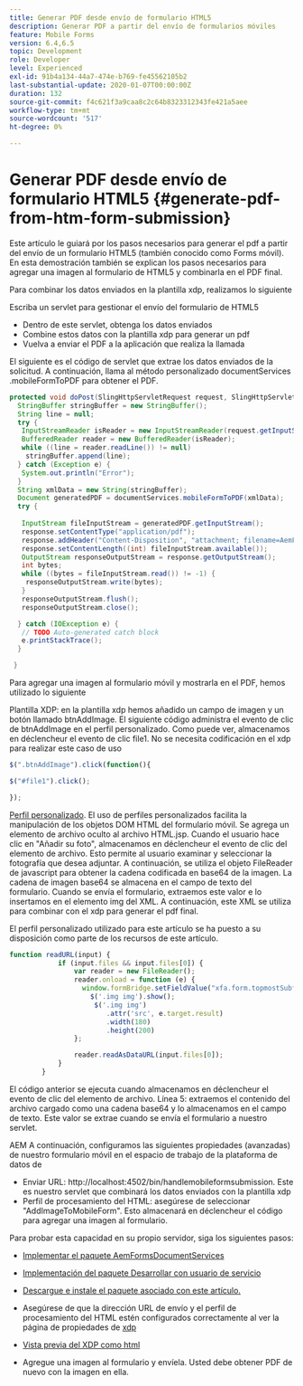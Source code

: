 ```yaml
---
title: Generar PDF desde envío de formulario HTML5
description: Generar PDF a partir del envío de formularios móviles
feature: Mobile Forms
version: 6.4,6.5
topic: Development
role: Developer
level: Experienced
exl-id: 91b4a134-44a7-474e-b769-fe45562105b2
last-substantial-update: 2020-01-07T00:00:00Z
duration: 132
source-git-commit: f4c621f3a9caa8c2c64b8323312343fe421a5aee
workflow-type: tm+mt
source-wordcount: '517'
ht-degree: 0%

---
```


# Generar PDF desde envío de formulario HTML5 {#generate-pdf-from-htm-form-submission}

Este artículo le guiará por los pasos necesarios para generar el pdf a partir del envío de un formulario HTML5 (también conocido como Forms móvil). En esta demostración también se explican los pasos necesarios para agregar una imagen al formulario de HTML5 y combinarla en el PDF final.


Para combinar los datos enviados en la plantilla xdp, realizamos lo siguiente

Escriba un servlet para gestionar el envío del formulario de HTML5

* Dentro de este servlet, obtenga los datos enviados
* Combine estos datos con la plantilla xdp para generar un pdf
* Vuelva a enviar el PDF a la aplicación que realiza la llamada

El siguiente es el código de servlet que extrae los datos enviados de la solicitud. A continuación, llama al método personalizado documentServices .mobileFormToPDF para obtener el PDF.

```java
protected void doPost(SlingHttpServletRequest request, SlingHttpServletResponse response) {
  StringBuffer stringBuffer = new StringBuffer();
  String line = null;
  try {
   InputStreamReader isReader = new InputStreamReader(request.getInputStream(), "UTF-8");
   BufferedReader reader = new BufferedReader(isReader);
   while ((line = reader.readLine()) != null)
    stringBuffer.append(line);
  } catch (Exception e) {
   System.out.println("Error");
  }
  String xmlData = new String(stringBuffer);
  Document generatedPDF = documentServices.mobileFormToPDF(xmlData);
  try {
   
   InputStream fileInputStream = generatedPDF.getInputStream();
   response.setContentType("application/pdf");
   response.addHeader("Content-Disposition", "attachment; filename=AemFormsRocks.pdf");
   response.setContentLength((int) fileInputStream.available());
   OutputStream responseOutputStream = response.getOutputStream();
   int bytes;
   while ((bytes = fileInputStream.read()) != -1) {
    responseOutputStream.write(bytes);
   }
   responseOutputStream.flush();
   responseOutputStream.close();

  } catch (IOException e) {
   // TODO Auto-generated catch block
   e.printStackTrace();
  }

 }
```

Para agregar una imagen al formulario móvil y mostrarla en el PDF, hemos utilizado lo siguiente

Plantilla XDP: en la plantilla xdp hemos añadido un campo de imagen y un botón llamado btnAddImage. El siguiente código administra el evento de clic de btnAddImage en el perfil personalizado. Como puede ver, almacenamos en déclencheur el evento de clic file1. No se necesita codificación en el xdp para realizar este caso de uso

```javascript
$(".btnAddImage").click(function(){

$("#file1").click();

});
```

[Perfil personalizado](https://helpx.adobe.com/livecycle/help/mobile-forms/creating-profile.html#CreatingCustomProfiles). El uso de perfiles personalizados facilita la manipulación de los objetos DOM HTML del formulario móvil. Se agrega un elemento de archivo oculto al archivo HTML.jsp. Cuando el usuario hace clic en &quot;Añadir su foto&quot;, almacenamos en déclencheur el evento de clic del elemento de archivo. Esto permite al usuario examinar y seleccionar la fotografía que desea adjuntar. A continuación, se utiliza el objeto FileReader de javascript para obtener la cadena codificada en base64 de la imagen. La cadena de imagen base64 se almacena en el campo de texto del formulario. Cuando se envía el formulario, extraemos este valor e lo insertamos en el elemento img del XML. A continuación, este XML se utiliza para combinar con el xdp para generar el pdf final.

El perfil personalizado utilizado para este artículo se ha puesto a su disposición como parte de los recursos de este artículo.

```javascript
function readURL(input) {
            if (input.files && input.files[0]) {
                var reader = new FileReader();
                reader.onload = function (e) {
                  window.formBridge.setFieldValue("xfa.form.topmostSubform.Page1.base64image",reader.result);
                    $('.img img').show();
                     $('.img img')
                        .attr('src', e.target.result)
                        .width(180)
                        .height(200)
                };

                reader.readAsDataURL(input.files[0]);
            }
        }
```

El código anterior se ejecuta cuando almacenamos en déclencheur el evento de clic del elemento de archivo. Línea 5: extraemos el contenido del archivo cargado como una cadena base64 y lo almacenamos en el campo de texto. Este valor se extrae cuando se envía el formulario a nuestro servlet.

AEM A continuación, configuramos las siguientes propiedades (avanzadas) de nuestro formulario móvil en el espacio de trabajo de la plataforma de datos de

* Enviar URL: http://localhost:4502/bin/handlemobileformsubmission. Este es nuestro servlet que combinará los datos enviados con la plantilla xdp
* Perfil de procesamiento del HTML: asegúrese de seleccionar &quot;AddImageToMobileForm&quot;. Esto almacenará en déclencheur el código para agregar una imagen al formulario.

Para probar esta capacidad en su propio servidor, siga los siguientes pasos:

* [Implementar el paquete AemFormsDocumentServices](/help/forms/assets/common-osgi-bundles/AEMFormsDocumentServices.core-1.0-SNAPSHOT.jar)

* [Implementación del paquete Desarrollar con usuario de servicio](/help/forms/assets/common-osgi-bundles/DevelopingWithServiceUser.jar)

* [Descargue e instale el paquete asociado con este artículo.](assets/pdf-from-mobile-form-submission.zip)

* Asegúrese de que la dirección URL de envío y el perfil de procesamiento del HTML estén configurados correctamente al ver la página de propiedades de [xdp](http://localhost:4502/libs/fd/fm/gui/content/forms/formmetadataeditor.html/content/dam/formsanddocuments/schengen.xdp)

* [Vista previa del XDP como html](http://localhost:4502/content/dam/formsanddocuments/schengen.xdp/jcr:content)

* Agregue una imagen al formulario y envíela. Usted debe obtener PDF de nuevo con la imagen en ella.

